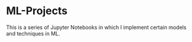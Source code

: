 # ML-Projects
This is a series of Jupyter Notebooks in which I implement certain models and techniques in ML.
